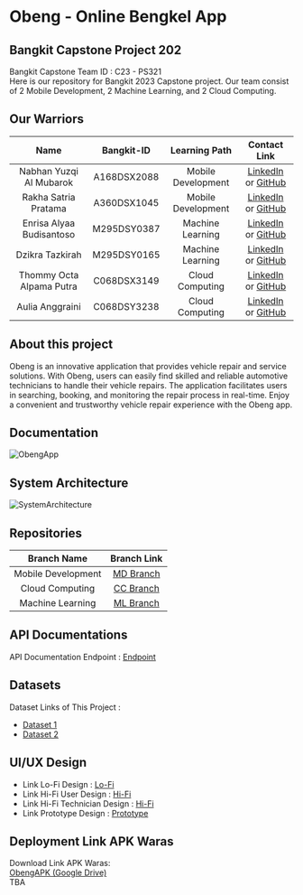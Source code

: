 # Obeng - Online Bengkel App
## Bangkit Capstone Project 202

Bangkit Capstone Team ID : C23 - PS321 <br>
Here is our repository for Bangkit 2023 Capstone project. Our team consist of 2 Mobile Development, 2 Machine Learning, and 2 Cloud Computing.

## Our Warriors

|              Name              | Bangkit-ID |   Learning Path    |                                                       Contact Link                                                       |
| :----------------------------: | :--------: | :----------------: | :----------------------------------------------------------------------------------------------------------------------: |
| Nabhan Yuzqi Al Mubarok | A168DSX2088 |  Mobile Development  |            [LinkedIn](https://www.linkedin.com/in/nabhanyuzqi/) or [GitHub](https://github.com/nabhanyuzqi1)             |
|    Rakha Satria Pratama     | A360DSX1045 |  Mobile Development  |                [LinkedIn](https://www.linkedin.com/in/rakha-satria-pratama-526521216/) or [GitHub](https://github.com/RakhaSatriaP)                |
|             Enrisa Alyaa Budisantoso             | M295DSY0387 | Machine Learning |              [LinkedIn](https://www.linkedin.com/in/risalyaa/?trk=contact-info) or [GitHub](https://github.com/risalyaa)               |
|    Dzikra Tazkirah     | M295DSY0165 | Machine Learning |    [LinkedIn](https://www.linkedin.com/in/dzikratazkirah/) or [GitHub](https://github.com/dzikrat)     |
|       Thommy Octa Alpama Putra      | C068DSX3149 |  Cloud Computing   | [LinkedIn](https://www.linkedin.com/in/thommy-octa-897b9726a/) or [GitHub](https://github.com/thmmyoct) |
|         Aulia Anggraini         | C068DSY3238 |  Cloud Computing   |        [LinkedIn](https://www.linkedin.com/in/aulia-anggraini-765a12259/) or [GitHub](https://github.com/AuliaAngg)        |

## About this project

Obeng is an innovative application that provides vehicle repair and service solutions. With Obeng, users can easily find skilled and reliable automotive technicians to handle their vehicle repairs. The application facilitates users in searching, booking, and monitoring the repair process in real-time. Enjoy a convenient and trustworthy vehicle repair experience with the Obeng app.

## Documentation

![ObengApp](##)

## System Architecture

![SystemArchitecture](##)

## Repositories

|    Branch Name     |                                      Branch Link                                         |
| :----------------: | :--------------------------------------------------------------------------------------: |
| Mobile Development | [MD Branch](https://github.com/nabhanyuzqi1/Bangkit-Capstone-C23-PS321/tree/mobile_development) |
|  Cloud Computing   | [CC Branch](https://github.com/nabhanyuzqi1/Bangkit-Capstone-C23-PS321/tree/cloud_computing)      |
|  Machine Learning  | [ML Branch](https://github.com/nabhanyuzqi1/Bangkit-Capstone-C23-PS321/tree/machine_learning)       |

## API Documentations

API Documentation Endpoint : [Endpoint](https://documenter.getpostman.com/view/26556240/2s93sdZrs1)

## Datasets

Dataset Links of This Project :

- [Dataset 1](https://github.com/nabhanyuzqi1/Bangkit-Capstone-C23-PS321/blob/machine_learning/Dataset/dataset_6.csv)
- [Dataset 2](https://github.com/nabhanyuzqi1/Bangkit-Capstone-C23-PS321/blob/machine_learning/technicians_data.csv)

## UI/UX Design

- Link Lo-Fi Design : [Lo-Fi](https://www.figma.com/file/9caFW2emSExDwB4rHaIW5W/Online-Bengkel?type=design&node-id=0-1&t=tCL0XlJp69OuHAxa-0)
- Link Hi-Fi User Design : [Hi-Fi](https://www.figma.com/file/9caFW2emSExDwB4rHaIW5W/Online-Bengkel?type=design&node-id=25-923&t=tCL0XlJp69OuHAxa-0)
- Link Hi-Fi Technician Design : [Hi-Fi](https://www.figma.com/file/9caFW2emSExDwB4rHaIW5W/Online-Bengkel?type=design&node-id=405-1629&t=tCL0XlJp69OuHAxa-0)
- Link Prototype Design : [Prototype](https://www.figma.com/proto/9caFW2emSExDwB4rHaIW5W/Online-Bengkel?type=design&node-id=702-1682&scaling=scale-down&page-id=405%3A1629&starting-point-node-id=702%3A1682)

## Deployment Link APK Waras

Download Link APK Waras:<br>
[ObengAPK (Google Drive)](##)<br>
TBA
